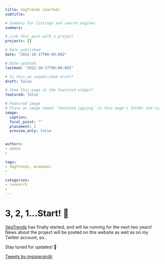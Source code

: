 ```yaml
---
title: VegTrends started!
subtitle:

# Summary for listings and search engines
summary:

# Link this post with a project
projects: []

# Date published
date: "2022-10-17T00:00:00Z"

# Date updated
lastmod: "2022-10-17T00:00:00Z"

# Is this an unpublished draft?
draft: false

# Show this page in the Featured widget?
featured: false

# Featured image
# Place an image named `featured.jpg/png` in this page's folder and customize its options here.
image:
  caption:
  focal_point: ""
  placement: 1
  preview_only: false


authors:
- admin
-

tags:
- VegTrends, Academic
-

categories:
- research
-
---
```


# 3, 2, 1...Start! :rocket:
[VegTrends](https://mgsperandii.netlify.app/vegtrends/) has finally started, and will be running for the next two years!
News about the project will be posted on this website as well as on my Twitter account, so..

Stay tuned for updates! :mega:

<a class="twitter-timeline" data-height="400" data-theme="dark" href="https://twitter.com/mgsperandii?ref_src=twsrc%5Etfw">Tweets by mgsperandii</a> <script async src="https://platform.twitter.com/widgets.js" charset="utf-8"></script>
